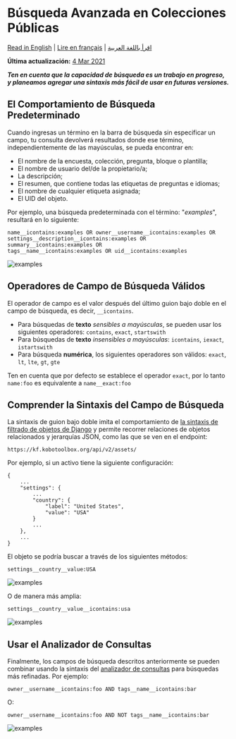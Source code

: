 # Búsqueda Avanzada en Colecciones Públicas
<a href="../public_collections_advanced_search.html">Read in English</a> | <a href="../fr/public_collections_advanced_search.html">Lire en français</a> | <a href="../ar/public_collections_advanced_search.html">اقرأ باللغة العربية</a>

**Última actualización:**
<a href="https://github.com/kobotoolbox/docs/blob/a6ae76d4d566c1139914f03ba8452fdbf122cf11/source/public_collections_advanced_search.md" class="reference">4
Mar 2021</a>

**_Ten en cuenta que la capacidad de búsqueda es un trabajo en progreso, y planeamos
agregar una sintaxis más fácil de usar en futuras versiones._**

## El Comportamiento de Búsqueda Predeterminado

Cuando ingresas un término en la barra de búsqueda sin especificar un campo, tu consulta
devolverá resultados donde ese término, independientemente de las mayúsculas, se pueda encontrar
en:

-   El nombre de la encuesta, colección, pregunta, bloque o plantilla;
-   El nombre de usuario del/de la propietario/a;
-   La descripción;
-   El resumen, que contiene todas las etiquetas de preguntas e idiomas;
-   El nombre de cualquier etiqueta asignada;
-   El UID del objeto.

Por ejemplo, una búsqueda predeterminada con el término: "_examples_", resultará en lo
siguiente:

```
name__icontains:examples OR owner__username__icontains:examples OR
settings__description__icontains:examples OR summary__icontains:examples OR
tags__name__icontains:examples OR uid__icontains:examples
```

![examples](/images/public_collections_advanced_search/advanced_search_1.png)

## Operadores de Campo de Búsqueda Válidos

El operador de campo es el valor después del último guion bajo doble en el campo
de búsqueda, es decir, `__icontains`.

-   Para búsquedas de **texto** _sensibles a mayúsculas_, se pueden usar los siguientes operadores:
    `contains`, `exact`, `startswith`
-   Para búsquedas de **texto** _insensibles a mayúsculas_: `icontains`, `iexact`,
    `istartswith`
-   Para búsqueda **numérica**, los siguientes operadores son válidos: `exact`, `lt`,
    `lte`, `gt`, `gte`

Ten en cuenta que por defecto se establece el operador `exact`, por lo tanto `name:foo` es
equivalente a `name__exact:foo`

## Comprender la Sintaxis del Campo de Búsqueda

La sintaxis de guion bajo doble imita el comportamiento de
[la sintaxis de filtrado de objetos de Django](https://docs.djangoproject.com/en/3.1/ref/contrib/admin/#django.contrib.admin.ModelAdmin.search_fields)
y permite recorrer relaciones de objetos relacionados y jerarquías JSON,
como las que se ven en el endpoint:

`https://kf.kobotoolbox.org/api/v2/assets/`

Por ejemplo, si un activo tiene la siguiente configuración:

```
{
    ...
    "settings": {
        ...
        "country": {
            "label": "United States",
            "value": "USA"
        }
        ...
    },
    ...
}
```

El objeto se podría buscar a través de los siguientes métodos:

```
settings__country__value:USA
```

![examples](/images/public_collections_advanced_search/advanced_search_2.png)

O de manera más amplia:

```
settings__country__value__icontains:usa
```

![examples](/images/public_collections_advanced_search/advanced_search_3.png)

## Usar el Analizador de Consultas

Finalmente, los campos de búsqueda descritos anteriormente se pueden combinar usando la
sintaxis del [analizador de consultas](https://github.com/kobotoolbox/kpi#searching) para
búsquedas más refinadas. Por ejemplo:

```
owner__username__icontains:foo AND tags__name__icontains:bar
```

O:

```
owner__username__icontains:foo AND NOT tags__name__icontains:bar
```

![examples](/images/public_collections_advanced_search/advanced_search_4.png)